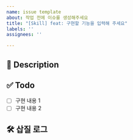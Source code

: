 ```yaml
---
name: issue template
about: 작업 전에 이슈를 생성해주세요
title: "[Skill] feat: 구현할 기능을 입력해 주세요"
labels: ''
assignees: ''

---
```


## 🚧 Description
<!-- 설명을 작성해 주세요. -->


## ✅ Todo
- [ ] 구현 내용 1
- [ ] 구현 내용 2

## 🛠️ 삽질 로그
<!-- 참고한 블로그나 깨달은 점 등 삽질 내용을 기록해주세요 -->

